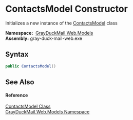 ContactsModel Constructor
=========================
Initializes a new instance of the [ContactsModel][1] class

  **Namespace:**  [GrayDuckMail.Web.Models][2]  
  **Assembly:** gray-duck-mail-web.exe

Syntax
------

```csharp
public ContactsModel()
```


See Also
--------

#### Reference
[ContactsModel Class][1]  
[GrayDuckMail.Web.Models Namespace][2]  

[1]: README.md
[2]: ../README.md